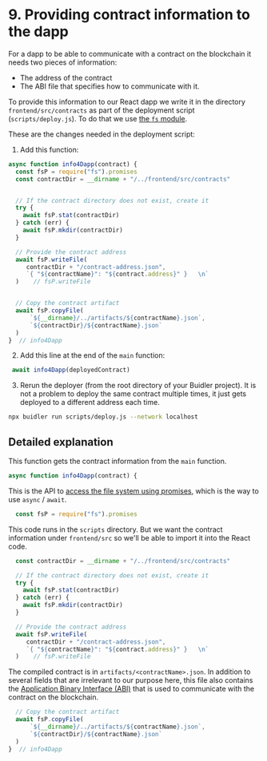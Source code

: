 # 9. Providing contract information to the dapp

For a dapp to be able to communicate with a contract on the blockchain it needs two pieces of information:

- The address of the contract
- The ABI file that specifies how to communicate with it.

To provide this information to our React dapp we write it in the directory `frontend/src/contracts` as part of the deployment script
(`scripts/deploy.js`). To do that we use [the `fs` module](https://nodejs.org/dist/latest-v12.x/docs/api/fs.html).

These are the changes needed in the deployment script:

1. Add this function:
```js
async function info4Dapp(contract) {
  const fsP = require("fs").promises
  const contractDir = __dirname + "/../frontend/src/contracts"


  // If the contract directory does not exist, create it
  try {
    await fsP.stat(contractDir)
  } catch (err) {
    await fsP.mkdir(contractDir)
  }

  // Provide the contract address
  await fsP.writeFile(
     contractDir + "/contract-address.json",
     `{ "${contractName}": "${contract.address}" }   \n`
  )    // fsP.writeFile


  // Copy the contract artifact
  await fsP.copyFile(
      `${__dirname}/../artifacts/${contractName}.json`,
      `${contractDir}/${contractName}.json`
  )
}  // info4Dapp
```

2. Add this line at the end of the `main` function:
```js
 await info4Dapp(deployedContract)   
```

3. Rerun the deployer (from the root directory of your Buidler project). It is not a problem to deploy the same contract multiple times, it just gets deployed to
a different address each time.
```bash
npx buidler run scripts/deploy.js --network localhost
```


## Detailed explanation

This function gets the contract information from the `main` function.

```js
async function info4Dapp(contract) {
```

This is the API to [access the file system using promises](https://nodejs.org/dist/latest-v12.x/docs/api/fs.html#fs_fs_promises_api),
which is the way to use `async` / `await`.

```js
  const fsP = require("fs").promises
```

This code runs in the `scripts` directory. But we want the contract information under `frontend/src` so we'll be able to 
import it into the React code.

```js
  const contractDir = __dirname + "/../frontend/src/contracts"

  // If the contract directory does not exist, create it
  try {
    await fsP.stat(contractDir)
  } catch (err) {
    await fsP.mkdir(contractDir)
  }

  // Provide the contract address
  await fsP.writeFile(
     contractDir + "/contract-address.json",
     `{ "${contractName}": "${contract.address}" }   \n`
  )    // fsP.writeFile
```

The compiled contract is in `artifacts/<contractName>.json`. In addition to several fields that are irrelevant to
our purpose here, this file also contains the [Application Binary Interface (ABI)](https://solidity.readthedocs.io/en/v0.7.3/abi-spec.html)
that is used to communicate with the contract on the blockchain.

```js
  // Copy the contract artifact
  await fsP.copyFile(
      `${__dirname}/../artifacts/${contractName}.json`,
      `${contractDir}/${contractName}.json`
  )
}  // info4Dapp
```
